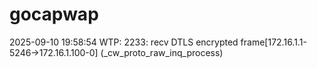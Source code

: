 # gocapwap

 <probe VSM>


2025-09-10 19:58:54 WTP: 2233: recv DTLS encrypted frame[172.16.1.1-5246->172.16.1.100-0] (_cw_proto_raw_inq_process)

